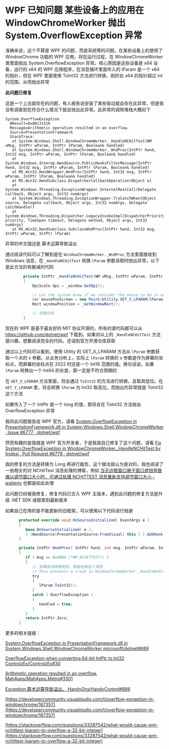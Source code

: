 # WPF 已知问题 某些设备上的应用在 WindowChromeWorker 抛出 System.OverflowException 异常

准确来说，这个不算是 WPF 的问题，而是系统等的问题。在某些设备上的使用了 WindowChrome 功能的 WPF 应用，将在运行过程，在 WindowChromeWorker 类里面抛出 System.OverflowException 异常。核心原因是这些设备是 x64 设备，运行的 x64 的 WPF 应用程序，在消息循环里面传入的 lParam 是一个 x64 的指针，但在 WPF 里面使用 ToInt32 方法进行转换，刚好此 x64 的指针超过 int 的范围，从而抛出异常

<!--more-->
<!-- CreateTime:2022/7/15 19:16:49 -->


<!-- 发布 -->

**此问题已修复**

这是一个上古就存在的问题，有人报告说安装了某些驱动就会存在此异常，但是我没有调查到在符合什么情况下就会抛出此异常。此异常的调用堆栈大概如下

```
System.OverflowException
  HResult=0x80131516
  Message=Arithmetic operation resulted in an overflow.
  Source=PresentationFramework
  StackTrace:
   at System.Windows.Shell.WindowChromeWorker._HandleNCHitTest(WM uMsg, IntPtr wParam, IntPtr lParam, Boolean& handled)
   at System.Windows.Shell.WindowChromeWorker._WndProc(IntPtr hwnd, Int32 msg, IntPtr wParam, IntPtr lParam, Boolean& handled)
   at System.Windows.Interop.HwndSource.PublicHooksFilterMessage(IntPtr hwnd, Int32 msg, IntPtr wParam, IntPtr lParam, Boolean& handled)
   at MS.Win32.HwndWrapper.WndProc(IntPtr hwnd, Int32 msg, IntPtr wParam, IntPtr lParam, Boolean& handled)
   at MS.Win32.HwndSubclass.DispatcherCallbackOperation(Object o)
   at System.Windows.Threading.ExceptionWrapper.InternalRealCall(Delegate callback, Object args, Int32 numArgs)
   at System.Windows.Threading.ExceptionWrapper.TryCatchWhen(Object source, Delegate callback, Object args, Int32 numArgs, Delegate catchHandler)
   at System.Windows.Threading.Dispatcher.LegacyInvokeImpl(DispatcherPriority priority, TimeSpan timeout, Delegate method, Object args, Int32 numArgs)
   at MS.Win32.HwndSubclass.SubclassWndProc(IntPtr hwnd, Int32 msg, IntPtr wParam, IntPtr lParam)
```

异常的中文描述是 算术运算导致溢出

通过阅读代码可以了解到是在 `WindowChromeWorker._WndProc` 方法里面接收到 Windows 消息，在 `_HandleNCHitTest` 转换 `lParam` 参数读取时抛出异常，以下是此方法的有删减的代码

```csharp
        private IntPtr _HandleNCHitTest(WM uMsg, IntPtr wParam, IntPtr lParam, out bool handled)
        {
            DpiScale dpi = _window.GetDpi();

            // Let the system know if we consider the mouse to be in our effective non-client area.
            var mousePosScreen = new Point(Utility.GET_X_LPARAM(lParam), Utility.GET_Y_LPARAM(lParam));
            Rect windowPosition = _GetWindowRect();

            // 忽略代码
        }
```

现在的 WPF 是基于最友好的 MIT 协议开源的，所有的源代码都可以从 https://github.com/dotnet/wpf 下载到。如果对以上的 `_HandleNCHitTest` 方法感兴趣，想要阅读完全的代码，还请到官方开源仓库获取

通过以上代码可以看到，使用 Utility 的 GET_X_LPARAM 方法从 `lParam` 参数获取一个点的 x 参数。从业务分析上，实际上 `lParam` 转换的 x 参数是作为屏幕的坐标点，而屏幕的坐标点在 2022 时还是一个 Int16 范围的值。换句话说，如果 `lParam` 转换出一个 Int64 的长度，那一定是不符合预期的

在 `GET_X_LPARAM` 方法里面，将会通过 `ToInt32` 的方法进行转换，且取其低位。在 `GET_Y_LPARAM` 里，将会转换 `lParam` 为 Int32 取高位。而抛出的异常就是 ToInt32 这个方法

如果传入了一个 IntPtr 是一个 long 的值，那将会在 ToInt32 方法抛出 OverflowException 异常

我将此问题报告给 WPF 官方，请看 [System.OverflowException in PresentationFramework.dll in System.Windows.Shell.WindowChromeWorker · Issue #6777 · dotnet/wpf](https://github.com/dotnet/wpf/issues/6777 )

然而有趣的是我就是 WPF 官方开发者，于是我就自己修复了这个问题，请看 [Fix System.OverflowException in WindowChromeWorker._HandleNCHitTest by lindexi · Pull Request #6779 · dotnet/wpf](https://github.com/dotnet/wpf/pull/6779 )

我的修复的方法是转换为 Long 再进行裁剪，这个做法我认为是对的，我也阅读了一些相关的对 NCHitTest 消息处理的博客，例如 [当无边框窗口被子窗口遮挡导致难以调节窗口大小时，可通过处理 NCHITTEST 消息重新支持调节窗口大小 - walterlv](https://blog.walterlv.com/post/handle-nchittest-message-to-support-resize-even-if-window-is-covered-with-child-windows.html ) 也都是如此处理

此问题已经被我修复，修复代码已合入 WPF 主版本，遇到此问题的修复方法是升级 .NET SDK 或框架到最新版本

如果自己在用的是不能更新的旧框架，可以使用以下代码进行规避

```csharp
      protected override void OnSourceInitialized( EventArgs e )
      {
         base.OnSourceInitialized( e );
         ( (HwndSource)PresentationSource.FromVisual( this ) ).AddHook( HookProc );
      }

      private IntPtr HookProc( IntPtr hwnd, int msg, IntPtr wParam, IntPtr lParam, ref bool handled )
      {
         if ( msg == 0x0084 /*WM_NCHITTEST*/ )
         {
         	// 如果尝试转换失败，那就吃掉这个消息
            // This prevents a crash in WindowChromeWorker._HandleNCHitTest
            try
            {
               lParam.ToInt32();
            }
            catch ( OverflowException )
            {
               handled = true;
            }
         }
         return IntPtr.Zero;
      }
```

更多的相关链接：

[System.OverflowException in PresentationFramework.dll in System.Windows.Shell.WindowChromeWorker microsoft/dotnet#689](https://github.com/microsoft/dotnet/issues/689)

[OverflowException when converting 64-bit IntPtr to Int32 ControlzEx/ControlzEx#30](https://github.com/ControlzEx/ControlzEx/issues/30)

[Arithmetic operation resulted in an overflow. MahApps/MahApps.Metro#3301](https://github.com/MahApps/MahApps.Metro/issues/3301)

[Exception:算术运算导致溢出。 HandyOrg/HandyControl#886](https://github.com/HandyOrg/HandyControl/issues/886)

[https://developercommunity.visualstudio.com/t/overflow-exception-in-windowchrome/167357](https://developercommunity.visualstudio.com/t/overflow-exception-in-windowchrome/167357)

[https://stackoverflow.com/questions/33287542/what-would-cause-wm-nchittest-lparam-to-overflow-a-32-bit-integer](https://stackoverflow.com/questions/33287542/what-would-cause-wm-nchittest-lparam-to-overflow-a-32-bit-integer)
